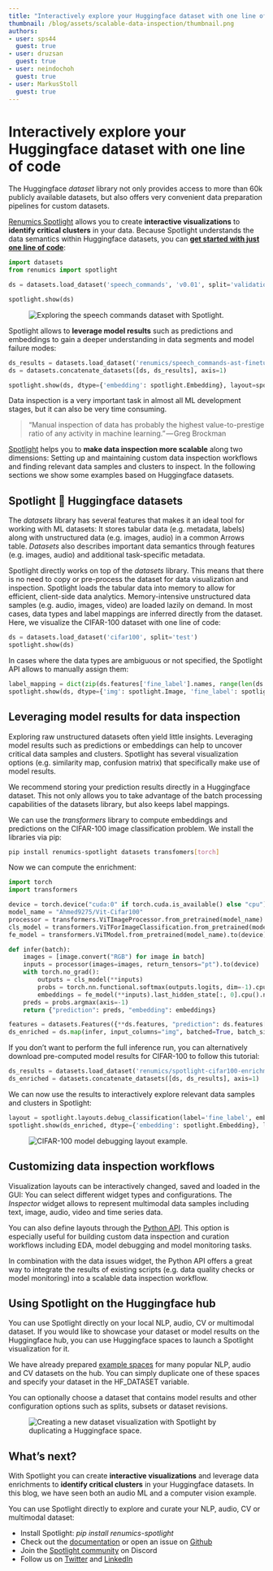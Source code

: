 ```yaml
---
title: "Interactively explore your Huggingface dataset with one line of code"
thumbnail: /blog/assets/scalable-data-inspection/thumbnail.png
authors:
- user: sps44
  guest: true
- user: druzsan
  guest: true
- user: neindochoh
  guest: true
- user: MarkusStoll
  guest: true
---
```



# Interactively explore your Huggingface dataset with one line of code

The Huggingface *dataset* library not only provides access to more than 60k publicly available datasets, but also offers very convenient data preparation pipelines for custom datasets.

[Renumics Spotlight](https://github.com/Renumics/spotlight) allows you to create **interactive visualizations** to **identify critical clusters** in your data. Because Spotlight understands the data semantics within Huggingface datasets, you can **[get started with just one line of code](https://renumics.com/docs)**:

```python
import datasets
from renumics import spotlight

ds = datasets.load_dataset('speech_commands', 'v0.01', split='validation')

spotlight.show(ds)
```

<figure class="image text-center">
  <img src="https://huggingface.co/datasets/huggingface/documentation-images/resolve/main/blog/scalable-data-inspection/speech_commands_vis.gif" alt="Exploring the speech commands dataset with Spotlight.">
</figure> 

Spotlight allows to **leverage model results** such as predictions and embeddings to gain a deeper understanding in data segments and model failure modes:

```python
ds_results = datasets.load_dataset('renumics/speech_commands-ast-finetuned-results', 'v0.01', split='validation')
ds = datasets.concatenate_datasets([ds, ds_results], axis=1)

spotlight.show(ds, dtype={'embedding': spotlight.Embedding}, layout=spotlight.layouts.debug_classification(embedding='embedding', inspect={'audio': spotlight.dtypes.audio_dtype}))
```

Data inspection is a very important task in almost all ML development stages, but it can also be very time consuming.

> “Manual inspection of data has probably the highest value-to-prestige ratio of any activity in machine learning.” — Greg Brockman
> 

[Spotlight](https://renumics.com/docs) helps you to **make data inspection more scalable** along two dimensions: Setting up and maintaining custom data inspection workflows and finding relevant data samples and clusters to inspect. In the following sections we show some examples based on Huggingface datasets.

## Spotlight 🤝 Huggingface datasets

The *datasets* library has several features that makes it an ideal tool for working with ML datasets: It stores tabular data (e.g. metadata, labels) along with unstructured data (e.g. images, audio) in a common Arrows table. *Datasets* also describes important data semantics through features (e.g. images, audio) and additional task-specific metadata.

Spotlight directly works on top of the *datasets* library. This means that there is no need to copy or pre-process the dataset for data visualization and inspection. Spotlight loads the tabular data into memory to allow for efficient, client-side data analytics. Memory-intensive unstructured data samples (e.g. audio, images, video) are loaded lazily on demand. In most cases, data types and label mappings are inferred directly from the dataset. Here, we visualize the CIFAR-100 dataset with one line of code:

```python
ds = datasets.load_dataset('cifar100', split='test')
spotlight.show(ds)
```

In cases where the data types are ambiguous or not specified, the Spotlight API allows to manually assign them:

```python
label_mapping = dict(zip(ds.features['fine_label'].names, range(len(ds.features['fine_label'].names))))
spotlight.show(ds, dtype={'img': spotlight.Image, 'fine_label': spotlight.dtypes.CategoryDType(categories=label_mapping)})
```

## **Leveraging model results for data inspection**

Exploring raw unstructured datasets often yield little insights. Leveraging model results such as predictions or embeddings can help to uncover critical data samples and clusters. Spotlight has several visualization options (e.g. similarity map, confusion matrix) that specifically make use of model results.

We recommend storing your prediction results directly in a Huggingface dataset. This not only allows you to take advantage of the batch processing capabilities of the datasets library, but also keeps label mappings.

We can use the *transformers* library to compute embeddings and predictions on the CIFAR-100 image classification problem. We install the libraries via pip:

```bash
pip install renumics-spotlight datasets transfomers[torch]
```

Now we can compute the enrichment:


```python
import torch
import transformers

device = torch.device("cuda:0" if torch.cuda.is_available() else "cpu")
model_name = "Ahmed9275/Vit-Cifar100"
processor = transformers.ViTImageProcessor.from_pretrained(model_name)
cls_model = transformers.ViTForImageClassification.from_pretrained(model_name).to(device)
fe_model = transformers.ViTModel.from_pretrained(model_name).to(device)

def infer(batch):
    images = [image.convert("RGB") for image in batch]
    inputs = processor(images=images, return_tensors="pt").to(device)
    with torch.no_grad():
        outputs = cls_model(**inputs)
        probs = torch.nn.functional.softmax(outputs.logits, dim=-1).cpu().numpy()
        embeddings = fe_model(**inputs).last_hidden_state[:, 0].cpu().numpy()
    preds = probs.argmax(axis=-1)
    return {"prediction": preds, "embedding": embeddings}

features = datasets.Features({**ds.features, "prediction": ds.features["fine_label"], "embedding": datasets.Sequence(feature=datasets.Value("float32"), length=768)})
ds_enriched = ds.map(infer, input_columns="img", batched=True, batch_size=2, features=features)
```

If you don’t want to perform the full inference run, you can alternatively download pre-computed model results for CIFAR-100 to follow this tutorial:

```python
ds_results = datasets.load_dataset('renumics/spotlight-cifar100-enrichment', split='test')
ds_enriched = datasets.concatenate_datasets([ds, ds_results], axis=1)
```

We can now use the results to interactively explore relevant data samples and clusters in Spotlight:

```python
layout = spotlight.layouts.debug_classification(label='fine_label', embedding='embedding', inspect={'img': spotlight.dtypes.image_dtype})
spotlight.show(ds_enriched, dtype={'embedding': spotlight.Embedding}, layout=layout)
```

<figure class="image text-center">
  <img src="https://huggingface.co/datasets/huggingface/documentation-images/resolve/main/blog/scalable-data-inspection/cifar-100-model-debugging.png" alt="CIFAR-100 model debugging layout example.">
</figure> 


## Customizing data inspection workflows

Visualization layouts can be interactively changed, saved and loaded in the GUI: You can select different widget types and configurations. The *Inspector* widget allows to represent multimodal data samples including text, image, audio, video and time series data.

You can also define layouts through the [Python API](https://renumics.com/api/spotlight/). This option is especially useful for building custom data inspection and curation workflows including EDA, model debugging and model monitoring tasks.

In combination with the data issues widget, the Python API offers a great way to integrate the results of existing scripts (e.g. data quality checks or model monitoring) into a scalable data inspection workflow.

## Using Spotlight on the Huggingface hub

You can use Spotlight directly on your local NLP, audio, CV or multimodal dataset. If you would like to showcase your dataset or model results on the Huggingface hub, you can use Huggingface spaces to launch a Spotlight visualization for it.

We have already prepared [example spaces](https://huggingface.co/renumics) for many popular NLP, audio and CV datasets on the hub. You can simply duplicate one of these spaces and specify your dataset in the HF_DATASET variable.

You can optionally choose a dataset that contains model results and other configuration options such as splits, subsets or dataset revisions.

<figure class="image text-center">
  <img src="https://huggingface.co/datasets/huggingface/documentation-images/resolve/main/blog/scalable-data-inspection/space_duplication_annotated.png" alt="Creating a new dataset visualization with Spotlight by duplicating a Huggingface space.">
</figure> 


## What’s next?

With Spotlight you can create **interactive visualizations** and leverage data enrichments to **identify critical clusters** in your Huggingface datasets. In this blog, we have seen both an audio ML and a computer vision example.

You can use Spotlight directly to explore and curate your NLP, audio, CV or multimodal dataset:

- Install Spotlight: *pip install renumics-spotlight*
- Check out the [documentation](https://renumics.com/docs) or open an issue on [Github](https://github.com/Renumics/spotlight)
- Join the [Spotlight community](https://discord.gg/VAQdFCU5YD) on Discord
- Follow us on [Twitter](https://twitter.com/renumics) and [LinkedIn](https://www.linkedin.com/company/renumics)